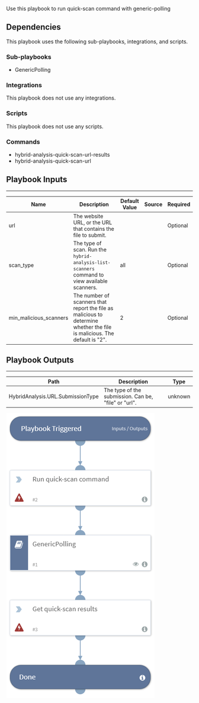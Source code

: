 Use this playbook to run quick-scan command with generic-polling

## Dependencies
This playbook uses the following sub-playbooks, integrations, and scripts.

### Sub-playbooks
* GenericPolling

### Integrations
This playbook does not use any integrations.

### Scripts
This playbook does not use any scripts.

### Commands
* hybrid-analysis-quick-scan-url-results
* hybrid-analysis-quick-scan-url

## Playbook Inputs
---

| **Name** | **Description** | **Default Value** | **Source** | **Required** |
| --- | --- | --- | --- | --- |
| url | The website URL, or the URL that contains the file to submit. |  |  | Optional |
| scan_type | The type of scan. Run the `hybrid-analysis-list-scanners` command to view available scanners. | all |  | Optional |
| min_malicious_scanners | The number of scanners that report the file as malicious to determine whether the file is malicious. The default is "2". | 2 |  | Optional |

## Playbook Outputs
---

| **Path** | **Description** | **Type** |
| --- | --- | --- |
| HybridAnalysis.URL.SubmissionType | The type of the submission. Can be, "file" or "url". | unknown |

![Hybrid-analysis_quick-scan](https://github.com/ElazarK/content-docs/blob/master/images/playbooks/Hybrid-analysis_quick-scan.png)
